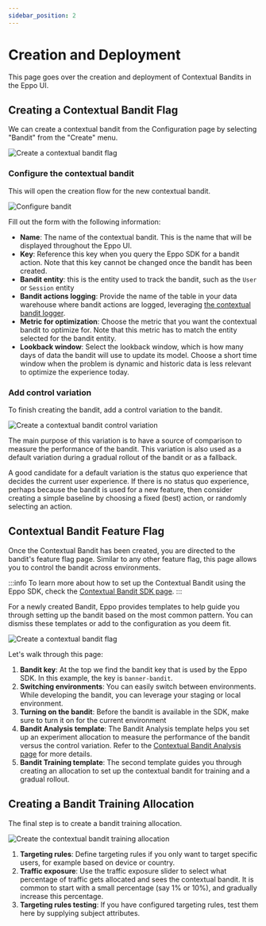 ```yaml
---
sidebar_position: 2
---
```

# Creation and Deployment

This page goes over the creation and deployment of Contextual Bandits in the Eppo UI.

## Creating a Contextual Bandit Flag

We can create a contextual bandit from the Configuration page by selecting "Bandit" from the "Create" menu.

![Create a contextual bandit flag](/img/contextual-bandits/create-bandit-0.png)

### Configure the contextual bandit 

This will open the creation flow for the new contextual bandit.

![Configure bandit](/img/contextual-bandits/create-bandit-1.png)

Fill out the form with the following information:

- **Name**: The name of the contextual bandit. This is the name that will be displayed throughout the Eppo UI.
- **Key**: Reference this key when you query the Eppo SDK for a bandit action. Note that this key cannot be changed once the bandit has been created.
- **Bandit entity**: this is the entity used to track the bandit, such as the `User` or `Session` entity
- **Bandit actions logging**: Provide the name of the table in your data warehouse where bandit actions are logged, leveraging [the contextual bandit logger](sdks/sdk-features/bandits).
- **Metric for optimization**: Choose the metric that you want the contextual bandit to optimize for. Note that this metric has to match the entity selected for the bandit entity.
- **Lookback window**: Select the lookback window, which is how many days of data the bandit will use to update its model. Choose a short time window when the problem is dynamic and historic data is less relevant to optimize the experience today.

### Add control variation

To finish creating the bandit, add a control variation to the bandit. 

![Create a contextual bandit control variation](/img/contextual-bandits/create-bandit-2.png)

The main purpose of this variation is to have a source of comparison to measure the performance of the bandit. This variation is also used as a default variation during a gradual rollout of the bandit or as a fallback.

A good candidate for a default variation is the status quo experience that decides the current user experience. If there is no status quo experience, perhaps because the bandit is used for a new feature, then consider creating a simple baseline by choosing a fixed (best) action, or randomly selecting an action.

## Contextual Bandit Feature Flag

Once the Contextual Bandit has been created, you are directed to the bandit's feature flag page.
Similar to any other feature flag, this page allows you to control the bandit across environments.

:::info
To learn more about how to set up the Contextual Bandit using the Eppo SDK, check the [Contextual Bandit SDK page](/sdks/sdk-features/bandits).
:::

For a newly created Bandit, Eppo provides templates to help guide you through setting up the bandit based on the most common pattern. You can dismiss these templates or add to the configuration as you deem fit.

![Create a contextual bandit flag](/img/contextual-bandits/bandit-ff-page.png)

Let's walk through this page:

1. **Bandit key**: At the top we find the bandit key that is used by the Eppo SDK. In this example, the key is `banner-bandit`.
2. **Switching environments**: You can easily switch between environments. While developing the bandit, you can leverage your staging or local environment.
3. **Turning on the bandit**: Before the bandit is available in the SDK, make sure to turn it on for the current environment
4. **Bandit Analysis template**: The Bandit Analysis template helps you set up an experiment allocation to measure the performance of the bandit versus the control variation. Refer to the [Contextual Bandit Analysis page](/contextual-bandits/analysis) for more details.
5. **Bandit Training template**: The second template guides you through creating an allocation to set up the contextual bandit for training and a gradual rollout.

## Creating a Bandit Training Allocation

The final step is to create a bandit training allocation.

![Create the contextual bandit training allocation](/img/contextual-bandits/bandit-training-allocation.png)

1. **Targeting rules**: Define targeting rules if you only want to target specific users, for example based on device or country.
2. **Traffic exposure**: Use the traffic exposure slider to select what percentage of traffic gets allocated and sees the contextual bandit. It is common to start with a small percentage (say 1% or 10%), and gradually increase this percentage.
3. **Targeting rules testing**: If you have configured targeting rules, test them here by supplying subject attributes.
